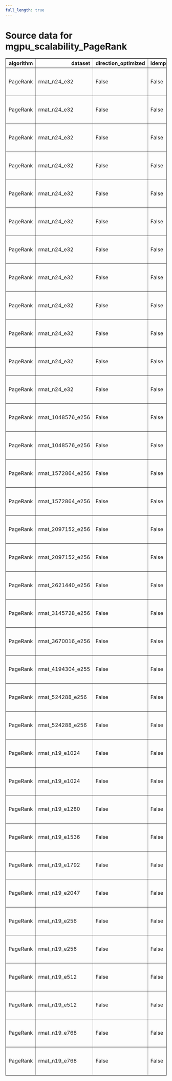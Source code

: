 ```yaml
---
full_length: true
---
```


# Source data for mgpu_scalability_PageRank

<table border="1" class="dataframe">
  <thead>
    <tr style="text-align: right;">
      <th>algorithm</th>
      <th>dataset</th>
      <th>direction_optimized</th>
      <th>idempotent</th>
      <th>num_gpus</th>
      <th>scalability</th>
      <th>engine</th>
      <th>m_teps</th>
      <th>elapsed</th>
      <th>gunrock_version</th>
      <th>gpuinfo.name</th>
      <th>time</th>
      <th>details</th>
    </tr>
  </thead>
  <tbody>
    <tr>
      <td>PageRank</td>
      <td>rmat_n24_e32</td>
      <td>False</td>
      <td>False</td>
      <td>1</td>
      <td>strong</td>
      <td>Gunrock</td>
      <td>36.336136</td>
      <td>28104.154676</td>
      <td>0.4.0</td>
      <td>Tesla K80</td>
      <td>Fri Jan 27 07:00:00 2017\n</td>
      <td><a href="https://github.com/gunrock/io/tree/master/gunrock-output/ipdps17/eval_fig5/PageRank_rmat_n24_e32_Fri Jan 27 070000 2017.json">JSON output</a></td>
    </tr>
    <tr>
      <td>PageRank</td>
      <td>rmat_n24_e32</td>
      <td>False</td>
      <td>False</td>
      <td>2</td>
      <td>strong</td>
      <td>Gunrock</td>
      <td>70.041466</td>
      <td>14616.275936</td>
      <td>0.4.0</td>
      <td>Tesla K80</td>
      <td>Fri Jan 27 07:08:08 2017\n</td>
      <td><a href="https://github.com/gunrock/io/tree/master/gunrock-output/ipdps17/eval_fig5/PageRank_rmat_n24_e32_Fri Jan 27 070808 2017.json">JSON output</a></td>
    </tr>
    <tr>
      <td>PageRank</td>
      <td>rmat_n24_e32</td>
      <td>False</td>
      <td>False</td>
      <td>3</td>
      <td>strong</td>
      <td>Gunrock</td>
      <td>105.141037</td>
      <td>9736.836240</td>
      <td>0.4.0</td>
      <td>Tesla K80</td>
      <td>Fri Jan 27 07:12:57 2017\n</td>
      <td><a href="https://github.com/gunrock/io/tree/master/gunrock-output/ipdps17/eval_fig5/PageRank_rmat_n24_e32_Fri Jan 27 071257 2017.json">JSON output</a></td>
    </tr>
    <tr>
      <td>PageRank</td>
      <td>rmat_n24_e32</td>
      <td>False</td>
      <td>False</td>
      <td>4</td>
      <td>strong</td>
      <td>Gunrock</td>
      <td>135.051300</td>
      <td>7580.442086</td>
      <td>0.4.0</td>
      <td>Tesla K80</td>
      <td>Fri Jan 27 07:16:28 2017\n</td>
      <td><a href="https://github.com/gunrock/io/tree/master/gunrock-output/ipdps17/eval_fig5/PageRank_rmat_n24_e32_Fri Jan 27 071628 2017.json">JSON output</a></td>
    </tr>
    <tr>
      <td>PageRank</td>
      <td>rmat_n24_e32</td>
      <td>False</td>
      <td>False</td>
      <td>5</td>
      <td>strong</td>
      <td>Gunrock</td>
      <td>165.082443</td>
      <td>6201.481700</td>
      <td>0.4.0</td>
      <td>Tesla K80</td>
      <td>Fri Jan 27 07:19:23 2017\n</td>
      <td><a href="https://github.com/gunrock/io/tree/master/gunrock-output/ipdps17/eval_fig5/PageRank_rmat_n24_e32_Fri Jan 27 071923 2017.json">JSON output</a></td>
    </tr>
    <tr>
      <td>PageRank</td>
      <td>rmat_n24_e32</td>
      <td>False</td>
      <td>False</td>
      <td>6</td>
      <td>strong</td>
      <td>Gunrock</td>
      <td>193.555481</td>
      <td>5289.211467</td>
      <td>0.4.0</td>
      <td>Tesla K80</td>
      <td>Fri Jan 27 07:21:58 2017\n</td>
      <td><a href="https://github.com/gunrock/io/tree/master/gunrock-output/ipdps17/eval_fig5/PageRank_rmat_n24_e32_Fri Jan 27 072158 2017.json">JSON output</a></td>
    </tr>
    <tr>
      <td>PageRank</td>
      <td>rmat_n24_e32</td>
      <td>False</td>
      <td>False</td>
      <td>7</td>
      <td>strong</td>
      <td>Gunrock</td>
      <td>121.372696</td>
      <td>8434.645131</td>
      <td>0.4.0</td>
      <td>Tesla K80</td>
      <td>Fri Jan 27 07:24:22 2017\n</td>
      <td><a href="https://github.com/gunrock/io/tree/master/gunrock-output/ipdps17/eval_fig5/PageRank_rmat_n24_e32_Fri Jan 27 072422 2017.json">JSON output</a></td>
    </tr>
    <tr>
      <td>PageRank</td>
      <td>rmat_n24_e32</td>
      <td>False</td>
      <td>False</td>
      <td>8</td>
      <td>strong</td>
      <td>Gunrock</td>
      <td>214.701782</td>
      <td>4768.329784</td>
      <td>0.4.0</td>
      <td>Tesla K80</td>
      <td>Fri Jan 27 07:27:39 2017\n</td>
      <td><a href="https://github.com/gunrock/io/tree/master/gunrock-output/ipdps17/eval_fig5/PageRank_rmat_n24_e32_Fri Jan 27 072739 2017.json">JSON output</a></td>
    </tr>
    <tr>
      <td>PageRank</td>
      <td>rmat_n24_e32</td>
      <td>False</td>
      <td>False</td>
      <td>1</td>
      <td>strong</td>
      <td>Gunrock</td>
      <td>181.056259</td>
      <td>5640.230507</td>
      <td>0.4.0</td>
      <td>Tesla P100-PCIE-16GB</td>
      <td>Fri Jan 27 10:06:04 2017\n</td>
      <td><a href="https://github.com/gunrock/io/tree/master/gunrock-output/ipdps17/eval_fig5/PageRank_rmat_n24_e32_Fri Jan 27 100604 2017.json">JSON output</a></td>
    </tr>
    <tr>
      <td>PageRank</td>
      <td>rmat_n24_e32</td>
      <td>False</td>
      <td>False</td>
      <td>2</td>
      <td>strong</td>
      <td>Gunrock</td>
      <td>350.665955</td>
      <td>2919.465512</td>
      <td>0.4.0</td>
      <td>Tesla P100-PCIE-16GB</td>
      <td>Fri Jan 27 10:08:08 2017\n</td>
      <td><a href="https://github.com/gunrock/io/tree/master/gunrock-output/ipdps17/eval_fig5/PageRank_rmat_n24_e32_Fri Jan 27 100808 2017.json">JSON output</a></td>
    </tr>
    <tr>
      <td>PageRank</td>
      <td>rmat_n24_e32</td>
      <td>False</td>
      <td>False</td>
      <td>3</td>
      <td>strong</td>
      <td>Gunrock</td>
      <td>500.758118</td>
      <td>2044.418499</td>
      <td>0.4.0</td>
      <td>Tesla P100-PCIE-16GB</td>
      <td>Fri Jan 27 10:09:41 2017\n</td>
      <td><a href="https://github.com/gunrock/io/tree/master/gunrock-output/ipdps17/eval_fig5/PageRank_rmat_n24_e32_Fri Jan 27 100941 2017.json">JSON output</a></td>
    </tr>
    <tr>
      <td>PageRank</td>
      <td>rmat_n24_e32</td>
      <td>False</td>
      <td>False</td>
      <td>4</td>
      <td>strong</td>
      <td>Gunrock</td>
      <td>627.970581</td>
      <td>1630.226940</td>
      <td>0.4.0</td>
      <td>Tesla P100-PCIE-16GB</td>
      <td>Fri Jan 27 10:11:01 2017\n</td>
      <td><a href="https://github.com/gunrock/io/tree/master/gunrock-output/ipdps17/eval_fig5/PageRank_rmat_n24_e32_Fri Jan 27 101101 2017.json">JSON output</a></td>
    </tr>
    <tr>
      <td>PageRank</td>
      <td>rmat_1048576_e256</td>
      <td>False</td>
      <td>False</td>
      <td>2</td>
      <td>weak edge</td>
      <td>Gunrock</td>
      <td>507.377716</td>
      <td>792.288184</td>
      <td>0.4.0</td>
      <td>Tesla K80</td>
      <td>Fri Jan 27 07:53:27 2017\n</td>
      <td><a href="https://github.com/gunrock/io/tree/master/gunrock-output/ipdps17/eval_fig5/PageRank_rmat_1048576_e256_Fri Jan 27 075327 2017.json">JSON output</a></td>
    </tr>
    <tr>
      <td>PageRank</td>
      <td>rmat_1048576_e256</td>
      <td>False</td>
      <td>False</td>
      <td>2</td>
      <td>weak edge</td>
      <td>Gunrock</td>
      <td>2422.682617</td>
      <td>165.929452</td>
      <td>0.4.0</td>
      <td>Tesla P100-PCIE-16GB</td>
      <td>Fri Jan 27 10:21:03 2017\n</td>
      <td><a href="https://github.com/gunrock/io/tree/master/gunrock-output/ipdps17/eval_fig5/PageRank_rmat_1048576_e256_Fri Jan 27 102103 2017.json">JSON output</a></td>
    </tr>
    <tr>
      <td>PageRank</td>
      <td>rmat_1572864_e256</td>
      <td>False</td>
      <td>False</td>
      <td>3</td>
      <td>weak edge</td>
      <td>Gunrock</td>
      <td>457.846710</td>
      <td>1246.008337</td>
      <td>0.4.0</td>
      <td>Tesla K80</td>
      <td>Fri Jan 27 07:54:13 2017\n</td>
      <td><a href="https://github.com/gunrock/io/tree/master/gunrock-output/ipdps17/eval_fig5/PageRank_rmat_1572864_e256_Fri Jan 27 075413 2017.json">JSON output</a></td>
    </tr>
    <tr>
      <td>PageRank</td>
      <td>rmat_1572864_e256</td>
      <td>False</td>
      <td>False</td>
      <td>3</td>
      <td>weak edge</td>
      <td>Gunrock</td>
      <td>3230.603271</td>
      <td>176.595658</td>
      <td>0.4.0</td>
      <td>Tesla P100-PCIE-16GB</td>
      <td>Fri Jan 27 10:21:36 2017\n</td>
      <td><a href="https://github.com/gunrock/io/tree/master/gunrock-output/ipdps17/eval_fig5/PageRank_rmat_1572864_e256_Fri Jan 27 102136 2017.json">JSON output</a></td>
    </tr>
    <tr>
      <td>PageRank</td>
      <td>rmat_2097152_e256</td>
      <td>False</td>
      <td>False</td>
      <td>4</td>
      <td>weak edge</td>
      <td>Gunrock</td>
      <td>650.821777</td>
      <td>1289.716765</td>
      <td>0.4.0</td>
      <td>Tesla K80</td>
      <td>Fri Jan 27 07:55:19 2017\n</td>
      <td><a href="https://github.com/gunrock/io/tree/master/gunrock-output/ipdps17/eval_fig5/PageRank_rmat_2097152_e256_Fri Jan 27 075519 2017.json">JSON output</a></td>
    </tr>
    <tr>
      <td>PageRank</td>
      <td>rmat_2097152_e256</td>
      <td>False</td>
      <td>False</td>
      <td>4</td>
      <td>weak edge</td>
      <td>Gunrock</td>
      <td>3597.844482</td>
      <td>233.281210</td>
      <td>0.4.0</td>
      <td>Tesla P100-PCIE-16GB</td>
      <td>Fri Jan 27 10:22:18 2017\n</td>
      <td><a href="https://github.com/gunrock/io/tree/master/gunrock-output/ipdps17/eval_fig5/PageRank_rmat_2097152_e256_Fri Jan 27 102218 2017.json">JSON output</a></td>
    </tr>
    <tr>
      <td>PageRank</td>
      <td>rmat_2621440_e256</td>
      <td>False</td>
      <td>False</td>
      <td>5</td>
      <td>weak edge</td>
      <td>Gunrock</td>
      <td>712.652893</td>
      <td>1434.512809</td>
      <td>0.4.0</td>
      <td>Tesla K80</td>
      <td>Fri Jan 27 07:56:36 2017\n</td>
      <td><a href="https://github.com/gunrock/io/tree/master/gunrock-output/ipdps17/eval_fig5/PageRank_rmat_2621440_e256_Fri Jan 27 075636 2017.json">JSON output</a></td>
    </tr>
    <tr>
      <td>PageRank</td>
      <td>rmat_3145728_e256</td>
      <td>False</td>
      <td>False</td>
      <td>6</td>
      <td>weak edge</td>
      <td>Gunrock</td>
      <td>634.007812</td>
      <td>1891.666189</td>
      <td>0.4.0</td>
      <td>Tesla K80</td>
      <td>Fri Jan 27 07:58:04 2017\n</td>
      <td><a href="https://github.com/gunrock/io/tree/master/gunrock-output/ipdps17/eval_fig5/PageRank_rmat_3145728_e256_Fri Jan 27 075804 2017.json">JSON output</a></td>
    </tr>
    <tr>
      <td>PageRank</td>
      <td>rmat_3670016_e256</td>
      <td>False</td>
      <td>False</td>
      <td>7</td>
      <td>weak edge</td>
      <td>Gunrock</td>
      <td>884.454712</td>
      <td>1550.487712</td>
      <td>0.4.0</td>
      <td>Tesla K80</td>
      <td>Fri Jan 27 07:59:49 2017\n</td>
      <td><a href="https://github.com/gunrock/io/tree/master/gunrock-output/ipdps17/eval_fig5/PageRank_rmat_3670016_e256_Fri Jan 27 075949 2017.json">JSON output</a></td>
    </tr>
    <tr>
      <td>PageRank</td>
      <td>rmat_4194304_e255</td>
      <td>False</td>
      <td>False</td>
      <td>8</td>
      <td>weak edge</td>
      <td>Gunrock</td>
      <td>971.752502</td>
      <td>1786.063284</td>
      <td>0.4.0</td>
      <td>Tesla K80</td>
      <td>Fri Jan 27 08:01:46 2017\n</td>
      <td><a href="https://github.com/gunrock/io/tree/master/gunrock-output/ipdps17/eval_fig5/PageRank_rmat_4194304_e255_Fri Jan 27 080146 2017.json">JSON output</a></td>
    </tr>
    <tr>
      <td>PageRank</td>
      <td>rmat_524288_e256</td>
      <td>False</td>
      <td>False</td>
      <td>1</td>
      <td>weak edge</td>
      <td>Gunrock</td>
      <td>353.076233</td>
      <td>542.120725</td>
      <td>0.4.0</td>
      <td>Tesla K80</td>
      <td>Fri Jan 27 07:52:56 2017\n</td>
      <td><a href="https://github.com/gunrock/io/tree/master/gunrock-output/ipdps17/eval_fig5/PageRank_rmat_524288_e256_Fri Jan 27 075256 2017.json">JSON output</a></td>
    </tr>
    <tr>
      <td>PageRank</td>
      <td>rmat_524288_e256</td>
      <td>False</td>
      <td>False</td>
      <td>1</td>
      <td>weak edge</td>
      <td>Gunrock</td>
      <td>1399.616577</td>
      <td>136.755884</td>
      <td>0.4.0</td>
      <td>Tesla P100-PCIE-16GB</td>
      <td>Fri Jan 27 10:20:44 2017\n</td>
      <td><a href="https://github.com/gunrock/io/tree/master/gunrock-output/ipdps17/eval_fig5/PageRank_rmat_524288_e256_Fri Jan 27 102044 2017.json">JSON output</a></td>
    </tr>
    <tr>
      <td>PageRank</td>
      <td>rmat_n19_e1024</td>
      <td>False</td>
      <td>False</td>
      <td>4</td>
      <td>weak vertex</td>
      <td>Gunrock</td>
      <td>2156.812256</td>
      <td>276.516616</td>
      <td>0.4.0</td>
      <td>Tesla K80</td>
      <td>Fri Jan 27 08:26:19 2017\n</td>
      <td><a href="https://github.com/gunrock/io/tree/master/gunrock-output/ipdps17/eval_fig5/PageRank_rmat_n19_e1024_Fri Jan 27 082619 2017.json">JSON output</a></td>
    </tr>
    <tr>
      <td>PageRank</td>
      <td>rmat_n19_e1024</td>
      <td>False</td>
      <td>False</td>
      <td>4</td>
      <td>weak vertex</td>
      <td>Gunrock</td>
      <td>8059.237793</td>
      <td>74.007422</td>
      <td>0.4.0</td>
      <td>Tesla P100-PCIE-16GB</td>
      <td>Fri Jan 27 10:32:42 2017\n</td>
      <td><a href="https://github.com/gunrock/io/tree/master/gunrock-output/ipdps17/eval_fig5/PageRank_rmat_n19_e1024_Fri Jan 27 103242 2017.json">JSON output</a></td>
    </tr>
    <tr>
      <td>PageRank</td>
      <td>rmat_n19_e1280</td>
      <td>False</td>
      <td>False</td>
      <td>5</td>
      <td>weak vertex</td>
      <td>Gunrock</td>
      <td>2725.031982</td>
      <td>260.519654</td>
      <td>0.4.0</td>
      <td>Tesla K80</td>
      <td>Fri Jan 27 08:27:18 2017\n</td>
      <td><a href="https://github.com/gunrock/io/tree/master/gunrock-output/ipdps17/eval_fig5/PageRank_rmat_n19_e1280_Fri Jan 27 082718 2017.json">JSON output</a></td>
    </tr>
    <tr>
      <td>PageRank</td>
      <td>rmat_n19_e1536</td>
      <td>False</td>
      <td>False</td>
      <td>6</td>
      <td>weak vertex</td>
      <td>Gunrock</td>
      <td>3293.975342</td>
      <td>248.038128</td>
      <td>0.4.0</td>
      <td>Tesla K80</td>
      <td>Fri Jan 27 08:28:25 2017\n</td>
      <td><a href="https://github.com/gunrock/io/tree/master/gunrock-output/ipdps17/eval_fig5/PageRank_rmat_n19_e1536_Fri Jan 27 082825 2017.json">JSON output</a></td>
    </tr>
    <tr>
      <td>PageRank</td>
      <td>rmat_n19_e1792</td>
      <td>False</td>
      <td>False</td>
      <td>7</td>
      <td>weak vertex</td>
      <td>Gunrock</td>
      <td>3861.729492</td>
      <td>237.922892</td>
      <td>0.4.0</td>
      <td>Tesla K80</td>
      <td>Fri Jan 27 08:29:40 2017\n</td>
      <td><a href="https://github.com/gunrock/io/tree/master/gunrock-output/ipdps17/eval_fig5/PageRank_rmat_n19_e1792_Fri Jan 27 082940 2017.json">JSON output</a></td>
    </tr>
    <tr>
      <td>PageRank</td>
      <td>rmat_n19_e2047</td>
      <td>False</td>
      <td>False</td>
      <td>8</td>
      <td>weak vertex</td>
      <td>Gunrock</td>
      <td>4393.081055</td>
      <td>231.206119</td>
      <td>0.4.0</td>
      <td>Tesla K80</td>
      <td>Fri Jan 27 08:31:10 2017\n</td>
      <td><a href="https://github.com/gunrock/io/tree/master/gunrock-output/ipdps17/eval_fig5/PageRank_rmat_n19_e2047_Fri Jan 27 083110 2017.json">JSON output</a></td>
    </tr>
    <tr>
      <td>PageRank</td>
      <td>rmat_n19_e256</td>
      <td>False</td>
      <td>False</td>
      <td>1</td>
      <td>weak vertex</td>
      <td>Gunrock</td>
      <td>350.271881</td>
      <td>546.485513</td>
      <td>0.4.0</td>
      <td>Tesla K80</td>
      <td>Fri Jan 27 08:24:17 2017\n</td>
      <td><a href="https://github.com/gunrock/io/tree/master/gunrock-output/ipdps17/eval_fig5/PageRank_rmat_n19_e256_Fri Jan 27 082417 2017.json">JSON output</a></td>
    </tr>
    <tr>
      <td>PageRank</td>
      <td>rmat_n19_e256</td>
      <td>False</td>
      <td>False</td>
      <td>1</td>
      <td>weak vertex</td>
      <td>Gunrock</td>
      <td>1402.290283</td>
      <td>136.513263</td>
      <td>0.4.0</td>
      <td>Tesla P100-PCIE-16GB</td>
      <td>Fri Jan 27 10:31:12 2017\n</td>
      <td><a href="https://github.com/gunrock/io/tree/master/gunrock-output/ipdps17/eval_fig5/PageRank_rmat_n19_e256_Fri Jan 27 103112 2017.json">JSON output</a></td>
    </tr>
    <tr>
      <td>PageRank</td>
      <td>rmat_n19_e512</td>
      <td>False</td>
      <td>False</td>
      <td>2</td>
      <td>weak vertex</td>
      <td>Gunrock</td>
      <td>978.800293</td>
      <td>348.992482</td>
      <td>0.4.0</td>
      <td>Tesla K80</td>
      <td>Fri Jan 27 08:24:48 2017\n</td>
      <td><a href="https://github.com/gunrock/io/tree/master/gunrock-output/ipdps17/eval_fig5/PageRank_rmat_n19_e512_Fri Jan 27 082448 2017.json">JSON output</a></td>
    </tr>
    <tr>
      <td>PageRank</td>
      <td>rmat_n19_e512</td>
      <td>False</td>
      <td>False</td>
      <td>2</td>
      <td>weak vertex</td>
      <td>Gunrock</td>
      <td>3544.218506</td>
      <td>96.377507</td>
      <td>0.4.0</td>
      <td>Tesla P100-PCIE-16GB</td>
      <td>Fri Jan 27 10:31:32 2017\n</td>
      <td><a href="https://github.com/gunrock/io/tree/master/gunrock-output/ipdps17/eval_fig5/PageRank_rmat_n19_e512_Fri Jan 27 103132 2017.json">JSON output</a></td>
    </tr>
    <tr>
      <td>PageRank</td>
      <td>rmat_n19_e768</td>
      <td>False</td>
      <td>False</td>
      <td>3</td>
      <td>weak vertex</td>
      <td>Gunrock</td>
      <td>1080.910278</td>
      <td>439.122036</td>
      <td>0.4.0</td>
      <td>Tesla K80</td>
      <td>Fri Jan 27 08:25:27 2017\n</td>
      <td><a href="https://github.com/gunrock/io/tree/master/gunrock-output/ipdps17/eval_fig5/PageRank_rmat_n19_e768_Fri Jan 27 082527 2017.json">JSON output</a></td>
    </tr>
    <tr>
      <td>PageRank</td>
      <td>rmat_n19_e768</td>
      <td>False</td>
      <td>False</td>
      <td>3</td>
      <td>weak vertex</td>
      <td>Gunrock</td>
      <td>4500.981934</td>
      <td>105.451465</td>
      <td>0.4.0</td>
      <td>Tesla P100-PCIE-16GB</td>
      <td>Fri Jan 27 10:32:03 2017\n</td>
      <td><a href="https://github.com/gunrock/io/tree/master/gunrock-output/ipdps17/eval_fig5/PageRank_rmat_n19_e768_Fri Jan 27 103203 2017.json">JSON output</a></td>
    </tr>
  </tbody>
</table>
